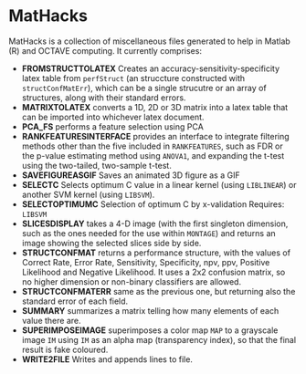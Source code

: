 MatHacks
========

MatHacks is a collection of miscellaneous files generated to help in 
Matlab (R) and OCTAVE computing. It currently comprises:

* **FROMSTRUCTTOLATEX** Creates an accuracy-sensitivity-specificity latex table from ```perfStruct``` (an struccture constructed with ```structConfMatErr```), which can be a single strucutre or an array of structures, along with their standard errors. 
* **MATRIXTOLATEX** converts a 1D, 2D or 3D matrix into a latex table that can be imported into whichever latex document. 
* **PCA_FS** performs a feature selection using PCA
* **RANKFEATURESINTERFACE** provides an interface to integrate filtering methods other than the five included in ```RANKFEATURES```, such as FDR or the p-value estimating method using ```ANOVA1```, and expanding the t-test using the two-tailed, two-sample t-test. 
* **SAVEFIGUREASGIF** Saves an animated 3D figure as a GIF 
* **SELECTC** Selects optimum C value in a linear kernel (using ```LIBLINEAR```) or another SVM kernel (using ```LIBSVM```). 
* **SELECTOPTIMUMC** Selection of optimum C by x-validation  Requires: ```LIBSVM```
* **SLICESDISPLAY** takes a 4-D image (with the first singleton dimension, such as the ones needed for the use within ```MONTAGE```) and returns an image showing the selected slices side by side. 
* **STRUCTCONFMAT** returns a performance structure, with the values of Correct Rate, Error Rate, Sensitivity, Specificity, npv, ppv, Positive Likelihood and Negative Likelihood. It uses a 2x2 confusion matrix, so no higher dimension or non-binary classifiers are allowed. 
* **STRUCTCONFMATERR** same as the previous one, but returning also the standard error of each field. 
* **SUMMARY** summarizes a matrix telling how many elements of each value there are. 
* **SUPERIMPOSEIMAGE** superimposes a color map ```MAP``` to a grayscale image ```IM``` using ```IM``` as an alpha map (transparency index), so that the final result is fake coloured. 
* **WRITE2FILE** Writes and appends lines to file. 

